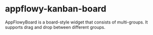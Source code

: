 # appflowy-kanban-board
AppFlowyBoard is a board-style widget that consists of multi-groups. It supports drag and drop between different groups.
